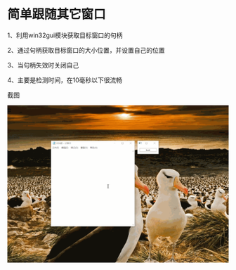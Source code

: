 # 简单跟随其它窗口

1、利用win32gui模块获取目标窗口的句柄

2、通过句柄获取目标窗口的大小位置，并设置自己的位置

3、当句柄失效时关闭自己

4、主要是检测时间，在10毫秒以下很流畅

截图

![1](ScreenShot/1.gif)